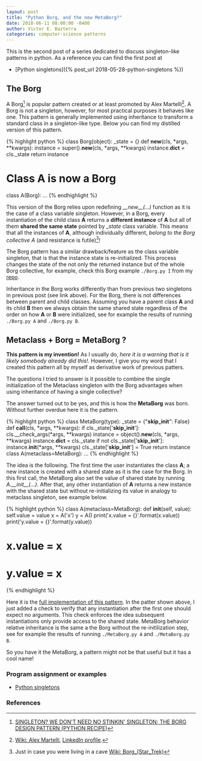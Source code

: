 ```yaml
---
layout: post
title: "Python Borg, and the new MetaBorg?"
date: 2018-06-11 08:00:00 -0400
author: Victor E. Bazterra
categories: computer-science patterns
---
```


This is the second post of a series dedicated to discuss singleton-like patterns in python. As a reference you can find the first post at

* [Python singletons]({% post_url 2018-05-28-python-singletons %})

## The Borg

A Borg[^1] is popular pattern created or at least promoted by Alex Martelli[^2]. A Borg is not a singleton, however, for most practical purposes it behaves like one. This pattern is generally implemented using inheritance to transform a standard class in a singleton-like type. Below you can find my distilled version of this pattern.

{% highlight python %}
class Borg(object):
    _state = {}
    def __new__(cls, *args, **kwargs):
        instance = super().__new__(cls, *args, **kwargs)
        instance.__dict__ = cls._state
        return instance
# Class A is now a Borg
class A(Borg):
    ...
{% endhighlight %}

This version of the Borg relies upon redefining *\_\_new\_\_(...)* function as it is the case of a class variable singleton. However, in a Borg, every instantiation of the child class **A** returns a **different instance** of **A** but all of them **shared the same state** pointed by *\_state* class variable. This means that all the instances of **A**, although individually different, *belong to the Borg collective A* (and resistance is futile)[^3]!

The Borg pattern has a similar drawback/feature as the class variable singleton, that is that the instance state is re-initialized. This process changes the state of the not only the returned instance but of the whole Borg collective, for example, check this Borg example `./Borg.py I` from my [repo](https://github.com/baites/examples/blob/master/patterns/python/singleton/Borg.py#L61).

Inheritance in the Borg works differently than from previous two singletons in previous post (see link above). For the Borg, there is not differences between parent and child classes. Assuming you have a parent class **A** and its child **B** then we always obtain the same shared state regardless of the order on how **A** or **B** were initialized, see for example the results of running `./Borg.py A` and `./Borg.py B`.

## Metaclass + Borg = MetaBorg ?

**This pattern is my invention!** As I usually do, *here it is a warning that is it likely somebody already did this!*. However, I give you my word that I created this pattern all by myself as derivative work of previous patters.

The questions I tried to answer is it possible to combine the single initialization of the Metaclass singleton with the Borg advantages when using inheritance of having a single collective?

The answer turned out to be yes, and this is how the **MetaBorg** was born. Without further overdue here it is the pattern.

{% highlight python %}
class MetaBorg(type):
    _state = {"__skip_init__": False}
    def __call__(cls, *args, **kwargs):
        if cls._state['__skip_init__']:
            cls.__check_args(*args, **kwargs)
        instance = object().__new__(cls, *args, **kwargs)
        instance.__dict__ = cls._state
        if not cls._state['__skip_init__']:
            instance.__init__(*args, **kwargs)
            cls._state['__skip_init__'] = True
        return instance
class A(metaclass=MetaBorg):
...
{% endhighlight %}

The idea is the following. The first time the user instantiates the class **A**; a new instance is created with a shared state as it is the case for the Borg. In this first call, the MetaBorg also set the value of shared state by running *A.\_\_init\_\_(...)*. After that, any other instantiation of **A** returns a new instance with the shared state but without re-initializing its value in analogy to metaclass singleton, see example below.

{% highlight python %}
class A(metaclass=MetaBorg):
    def __init__(self, value):
        self.value = value
x = A('x')
y = A()
print('x.value = {}'.format(x.value))
print('y.value = {}'.format(y.value))
# x.value = x
# y.value = x
{% endhighlight %}

Here it is the [full implementation of this pattern](https://github.com/baites/examples/blob/master/patterns/python/singleton/MetaBorg.py). In the patter shown above, I just added a check to verify that any instantiation after the first one should expect no arguments. This check enforces the idea subsequent instantiations only provide access to the shared state. MetaBorg behavior relative inheritance is the same a the Borg without the re-initilization step, see for example the results of running `./MetaBorg.py A` and `./MetaBorg.py B`.

So you have it the MetaBorg, a pattern might not be that useful but it has a cool name!

### Program assignment or examples

* [Python singletons](https://github.com/baites/examples/blob/master/patterns/python/singleton)

### References

[^1]: [SINGLETON? WE DON'T NEED NO STINKIN' SINGLETON: THE BORG DESIGN PATTERN (PYTHON RECIPE)](http://code.activestate.com/recipes/66531-singleton-we-dont-need-no-stinkin-singleton-the-bo/)

[^2]: [Wiki: Alex Martelli](https://en.wikipedia.org/wiki/Alex_Martelli), [LinkedIn profile](https://www.linkedin.com/in/aleax/).

[^3]: Just in case you were living in a cave [Wiki: Borg_(Star_Trek)](https://en.wikipedia.org/wiki/Borg_(Star_Trek))
